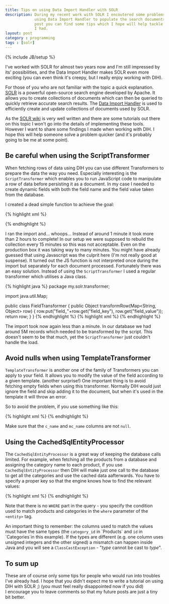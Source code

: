 ```yaml
---
title: Tips on using Data Import Handler with SOLR
description: During my recent work with SOLR I encoutered some problems when
             using Data Import Handler to populate the search documents. In the
             post you can find some tips which I hope will help tackle the problems
             I had.
layout: post
category : programming
tags : [solr]
---
```

{% include JB/setup %}

I've worked with SOLR for almost two years now and I'm still impressed by its' 
possibilities, and the Data Import Handler makes SOLR even more exciting (you 
can even think it's creepy, but I really enjoy working with DIH). 

For those of you who are not familiar with the topic a quick explanation. 
[SOLR](https://lucene.apache.org/solr) is a powerful open-source search engine 
developed by Apache. It allows you to create collections of documents which can 
then be queried to quickly retrieve accurate search results. The 
[Data Import Handler](http://wiki.apache.org/solr/DataImportHandler) is used to 
efficiently create and update collections of documents used by SOLR.

As the [SOLR wiki](http://wiki.apache.org/solr/) is very well written and there
are some tutorials out there on this topic I won't go into the details of implementing
these tools. However I want to share some findings I made when working 
with DIH. I hope this will help someone solve a problem quicker (and it's probably
going to be me at some point).


## Be careful when using the ScriptTransformer

When fetching rows of data using DIH you can use different Transformers to 
prepare the data the way you need. Especially interesting is the `ScriptTransformer`
which enables you to run JavaScript code to manipulate a row of data before 
persisting it as a document. In my case I needed to create dynamic fields with
both the field name and the field value taken from the database. 

I created a dead simple function to achieve the goal:

{% highlight xml %}
<script><![CDATA[
    function addDynamicField(row) {
        var dynamicColumn = "field_" + row.get('field_key');
        row.put(dynamicColumn, row.get('field_value'));
        return row;
    }    
]]></script>

<entity name="myField" transformer="script:addDynamicField" query="..."></entity>
{% endhighlight %}

I ran the import and... whoops... Instead of around 1 minute it took more than 2 
hours to complete! In our setup we were supposed to rebuild the collection every
15 minutes so this was not acceptable. Even on the production box it was taking
way to many minutes. You might have already guessed that using Javascript was 
the culprit here (I'm not really good at suspense). It turned out the JS function
is not interpreted once during the import but separately for each document processed.
Fortunately there was an easy solution. Instead of using the `ScriptTransformer` 
I used a regular transformer which utilises a Java class.

{% highlight java %}
package my.solr.transformer;

import java.util.Map;

public class FieldTransformer {
    public Object transformRow(Map<String, Object> row) {
        row.put("field_"+row.get("field_key"), row.get("field_value"));
        return row;
    }
}
{% endhighlight %}
{% highlight xml %}
<entity name="myField" transformer="my.solr.transformer.FieldTransformer" query="..."></entity>
{% endhighlight %}
 
The import took now again less than a minute. In our database we had around 5M 
records which needed to be transformed by the script. This doesn't seem to be 
that much, yet the `ScriptTransformer` just couldn't handle the load.

 
## Avoid nulls when using TemplateTransformer

`TemplateTransformer` is another one of the family of Transformers you can apply
to your field. It allows you to modify the value of the field according to a given
template. (another surprise!) One important thing is to avoid fetching empty fields 
when using this transformer. Normally DIH would just ignore the field and skip 
adding it to the document, but when it's used in the template it will throw an error. 

So to avoid the problem, if you use something like this:

{% highlight xml %}
<entity name="category" query="..." transformer="TemplateTransformer">
    <field name="category_name"           column="c_name" />
    <field name="main_category_name"      column="mc_name" />
    <field name="category_name_with_main" column="c_name_wm"  
        template="${category.c_name}_${category.mc_name}" />
</entity>
{% endhighlight %}

Make sure that the `c_name` and `mc_name` columns are not `null`. 


## Using the CachedSqlEntityProcessor

The `CachedSqlEntityProcessor` is a great way of keeping the database calls limited.
For example, when fetching all the products from a database and assigning the 
category name to each product, if you use `CachedSqlEntityProcessor` then DIH will
make just one call to the database to get all the categories and use the cached 
data aafterwards. You have to specify a proper key so that the engine knows how to find
the relevant values:

{% highlight xml %}
<entity name="product" query="SELECT product_id, category_id FROM Products">
    <field name="id" column="product_id" />
    <entity name="category" query="SELECT id AS c_id FROM Categories" 
        processor="CachedSqlEntityProcessor" where="c_id=product.category_id">
        <field name="category_name" column="name" />
    </entity>
</entity>
{% endhighlight %}

Note that there is no `WHERE` part in the query - you specify the condition used
to match products and categories in the `where` parameter of the `<entity>` tag.

An important thing to remember: the columns used to match the values must have 
the same types (the `category_id` in \`Products\` and `id` in \`Categories\`in this 
example). If the types are different (e.g. one column uses unsigned integers and
the other signed) a mismatch can happen inside Java and you will see a 
`ClassCastException` - "*type* cannot be cast to _type_".


## To sum up

These are of course only some tips for people who would run into troubles I've 
already had. I hope that you didn't expect me to write a tutorial on using DIH 
with SOLR ;) (you must feel really disappointed now if you did) I&nbsp;encourage you
to leave comments so that my future posts are just a tiny bit better.

